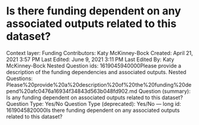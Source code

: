 # Is there funding dependent on any associated outputs related to this dataset?

Context layer: Funding
Contributors: Katy McKinney-Bock
Created: April 21, 2021 3:57 PM
Last Edited: June 9, 2021 3:11 PM
Last Edited By: Katy McKinney-Bock
Nested Question ids: 1619045940000Please provide a description of the funding dependencies and associated outputs.
Nested Questions: Please%20provide%20a%20description%20of%20the%20funding%20depend%20afc0476a16934f34843d563b048fd902.md
Question (summary): Is any funding dependent on associated outputs related to this dataset?
Question Type: Yes/No
Question Type (deprecated): Yes/No — long
id: 1619045820000Is there funding dependent on any associated outputs related to this dataset?